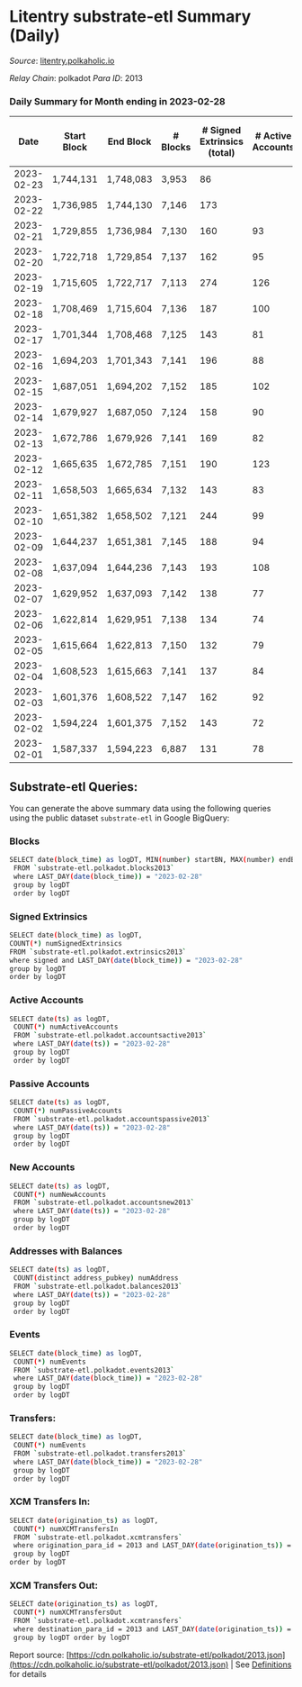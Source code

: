 # Litentry substrate-etl Summary (Daily)

_Source_: [litentry.polkaholic.io](https://litentry.polkaholic.io)

*Relay Chain*: polkadot
*Para ID*: 2013



### Daily Summary for Month ending in 2023-02-28


| Date | Start Block | End Block | # Blocks | # Signed Extrinsics (total) | # Active Accounts | # Passive | # New | # Addresses with Balances | # Events | # Transfers | # XCM Transfers In | # XCM Transfers Out | Issues | 
| ---- | ----------- | --------- | -------- | --------------------------- | ----------------- | --------- | ----- | ------------------------- | -------- | ----------- | ------------------ | ------------------- | ------ |
| 2023-02-23 | 1,744,131 | 1,748,083 | 3,953 | 86 |  |  |  |  | 12,268 |   |   |   |  |
| 2023-02-22 | 1,736,985 | 1,744,130 | 7,146 | 173 |  |  |  | 4,765 | 23,019 |   |   |   |  |
| 2023-02-21 | 1,729,855 | 1,736,984 | 7,130 | 160 | 93 |  | 1 | 4,765 | 22,852 |   |   |   |  |
| 2023-02-20 | 1,722,718 | 1,729,854 | 7,137 | 162 | 95 |  |  | 4,764 | 22,845 |   |   |   |  |
| 2023-02-19 | 1,715,605 | 1,722,717 | 7,113 | 274 | 126 |  | 1 | 4,764 | 23,624 |   |   |   |  |
| 2023-02-18 | 1,708,469 | 1,715,604 | 7,136 | 187 | 100 |  |  | 4,763 | 23,014 |   |   |   |  |
| 2023-02-17 | 1,701,344 | 1,708,468 | 7,125 | 143 | 81 |  |  | 4,763 | 22,519 |   |   |   |  |
| 2023-02-16 | 1,694,203 | 1,701,343 | 7,141 | 196 | 88 |  | 1 | 4,763 | 22,826 |   |   |   |  |
| 2023-02-15 | 1,687,051 | 1,694,202 | 7,152 | 185 | 102 |  |  | 4,762 | 22,752 |   |   |   |  |
| 2023-02-14 | 1,679,927 | 1,687,050 | 7,124 | 158 | 90 |  |  | 4,762 | 22,510 |   |   |   |  |
| 2023-02-13 | 1,672,786 | 1,679,926 | 7,141 | 169 | 82 |  |  | 4,762 | 22,550 |   |   |   |  |
| 2023-02-12 | 1,665,635 | 1,672,785 | 7,151 | 190 | 123 |  |  | 4,762 | 22,647 |   |   |   |  |
| 2023-02-11 | 1,658,503 | 1,665,634 | 7,132 | 143 | 83 |  | 2 | 4,762 | 22,276 |   |   |   |  |
| 2023-02-10 | 1,651,382 | 1,658,502 | 7,121 | 244 | 99 |  | 4 | 4,760 | 22,733 |   |   |   |  |
| 2023-02-09 | 1,644,237 | 1,651,381 | 7,145 | 188 | 94 |  | 2 | 4,756 | 22,423 |   |   |   |  |
| 2023-02-08 | 1,637,094 | 1,644,236 | 7,143 | 193 | 108 |  |  | 4,754 | 22,395 |   |   |   |  |
| 2023-02-07 | 1,629,952 | 1,637,093 | 7,142 | 138 | 77 |  |  | 4,754 | 22,020 |   |   |   |  |
| 2023-02-06 | 1,622,814 | 1,629,951 | 7,138 | 134 | 74 |  | 1 | 4,754 | 21,957 |   |   |   |  |
| 2023-02-05 | 1,615,664 | 1,622,813 | 7,150 | 132 | 79 |  | 1 | 4,753 | 21,969 |   |   |   |  |
| 2023-02-04 | 1,608,523 | 1,615,663 | 7,141 | 137 | 84 |  |  | 4,752 | 21,942 |   |   |   |  |
| 2023-02-03 | 1,601,376 | 1,608,522 | 7,147 | 162 | 92 |  |  | 4,752 | 22,084 |   |   |   |  |
| 2023-02-02 | 1,594,224 | 1,601,375 | 7,152 | 143 | 72 |  |  | 4,752 | 21,965 |   |   |   |  |
| 2023-02-01 | 1,587,337 | 1,594,223 | 6,887 | 131 | 78 |  | 1 | 4,752 | 21,314 |   |   |   |  |

## Substrate-etl Queries:
You can generate the above summary data using the following queries using the public dataset `substrate-etl` in Google BigQuery:

### Blocks
```bash
SELECT date(block_time) as logDT, MIN(number) startBN, MAX(number) endBN, COUNT(*) numBlocks 
 FROM `substrate-etl.polkadot.blocks2013`  
 where LAST_DAY(date(block_time)) = "2023-02-28" 
 group by logDT 
 order by logDT
```

### Signed Extrinsics
```bash
SELECT date(block_time) as logDT, 
COUNT(*) numSignedExtrinsics 
FROM `substrate-etl.polkadot.extrinsics2013`  
where signed and LAST_DAY(date(block_time)) = "2023-02-28" 
group by logDT 
order by logDT
```

### Active Accounts
```bash
SELECT date(ts) as logDT, 
 COUNT(*) numActiveAccounts 
 FROM `substrate-etl.polkadot.accountsactive2013` 
 where LAST_DAY(date(ts)) = "2023-02-28" 
 group by logDT 
 order by logDT
```

### Passive Accounts
```bash
SELECT date(ts) as logDT, 
 COUNT(*) numPassiveAccounts 
 FROM `substrate-etl.polkadot.accountspassive2013` 
 where LAST_DAY(date(ts)) = "2023-02-28" 
 group by logDT 
 order by logDT
```

### New Accounts
```bash
SELECT date(ts) as logDT, 
 COUNT(*) numNewAccounts 
 FROM `substrate-etl.polkadot.accountsnew2013` 
 where LAST_DAY(date(ts)) = "2023-02-28" 
 group by logDT
 order by logDT
```

### Addresses with Balances
```bash
SELECT date(ts) as logDT,
 COUNT(distinct address_pubkey) numAddress 
 FROM `substrate-etl.polkadot.balances2013` 
 where LAST_DAY(date(ts)) = "2023-02-28" 
 group by logDT 
 order by logDT
```

### Events
```bash
SELECT date(block_time) as logDT, 
 COUNT(*) numEvents 
 FROM `substrate-etl.polkadot.events2013` 
 where LAST_DAY(date(block_time)) = "2023-02-28" 
 group by logDT 
 order by logDT
```

### Transfers:
```bash
SELECT date(block_time) as logDT, 
 COUNT(*) numEvents 
 FROM `substrate-etl.polkadot.transfers2013` 
 where LAST_DAY(date(block_time)) = "2023-02-28" 
 group by logDT 
 order by logDT
```

### XCM Transfers In:
```bash
SELECT date(origination_ts) as logDT, 
 COUNT(*) numXCMTransfersIn 
 FROM `substrate-etl.polkadot.xcmtransfers` 
 where origination_para_id = 2013 and LAST_DAY(date(origination_ts)) = "2023-02-28" 
 group by logDT 
order by logDT
```

### XCM Transfers Out:
```bash
SELECT date(origination_ts) as logDT, 
 COUNT(*) numXCMTransfersOut 
 FROM `substrate-etl.polkadot.xcmtransfers` 
 where destination_para_id = 2013 and LAST_DAY(date(origination_ts)) = "2023-02-28" 
 group by logDT order by logDT
```


Report source: [https://cdn.polkaholic.io/substrate-etl/polkadot/2013.json](https://cdn.polkaholic.io/substrate-etl/polkadot/2013.json) | See [Definitions](/DEFINITIONS.md) for details
